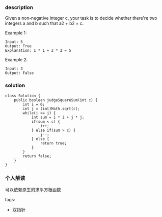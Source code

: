 ### description
Given a non-negative integer c, your task is to decide whether there're two integers a and b such that a2 + b2 = c.

Example 1:

```
Input: 5
Output: True
Explanation: 1 * 1 + 2 * 2 = 5
```
 

Example 2:

```
Input: 3
Output: False
```

### solution
```
class Solution {
    public boolean judgeSquareSum(int c) {
        int i = 0;
        int j = (int)Math.sqrt(c);
        while(i <= j) {
            int sum = i * i + j * j;
            if(sum < c) {
                i++;
            } else if(sum > c) {
                j--;
            } else {
                return true;
            }
        }
        return false;
    }
}
```

### 个人解读
可以依赖原生的求平方根函数

tags:
  - 双指针
